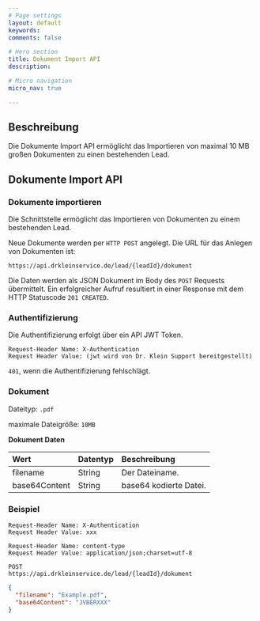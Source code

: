 ```yaml
---
# Page settings
layout: default
keywords:
comments: false

# Hero section
title: Dokument Import API
description:

# Micro navigation
micro_nav: true

---
```

## Beschreibung
Die Dokumente Import API ermöglicht das Importieren von maximal 10 MB großen Dokumenten zu einen bestehenden Lead.

## Dokumente Import API

### Dokumente importieren

Die Schnittstelle ermöglicht das Importieren von Dokumenten zu einem bestehenden Lead.

Neue Dokumente werden per `HTTP POST` angelegt. Die URL für das Anlegen von Dokumenten ist:

`https://api.drkleinservice.de/lead/{leadId}/dokument`

Die Daten werden als JSON Dokument im Body des `POST` Requests übermittelt. 
Ein erfolgreicher Aufruf resultiert in einer Response mit dem HTTP Statuscode `201 CREATED`.

### Authentifizierung

Die Authentifizierung erfolgt über ein API JWT Token.

```
Request-Header Name: X-Authentication
Request Header Value: (jwt wird von Dr. Klein Support bereitgestellt)
```
`401`, wenn die Authentifizierung fehlschlägt.

### Dokument

Dateityp: `.pdf`

maximale Dateigröße: `10MB`

**Dokument Daten**

| Wert | Datentyp | Beschreibung |
| :--- | :------- | :----------- |
| filename | String | Der Dateiname.
| base64Content | String | base64 kodierte Datei.


### Beispiel

```text
Request-Header Name: X-Authentication
Request Header Value: xxx

Request-Header Name: content-type
Request Header Value: application/json;charset=utf-8

POST
https://api.drkleinservice.de/lead/{leadId}/dokument
```

```json
{
  "filename": "Example.pdf", 
  "base64Content": "JVBERXXX"
}
```
